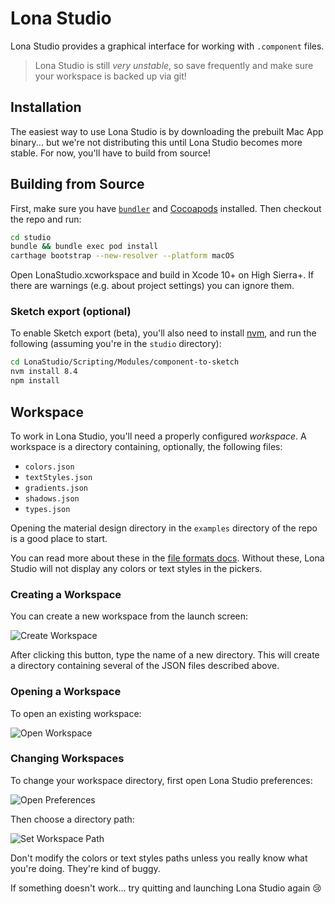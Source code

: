 # Lona Studio

Lona Studio provides a graphical interface for working with `.component` files.

> Lona Studio is still _very unstable_, so save frequently and make sure your workspace is backed up via git!

## Installation

The easiest way to use Lona Studio is by downloading the prebuilt Mac App binary... but we're not distributing this until Lona Studio becomes more stable. For now, you'll have to build from source!

## Building from Source

First, make sure you have [`bundler`](http://bundler.io/) and [Cocoapods](https://cocoapods.org/) installed. Then checkout the repo and run:

```bash
cd studio
bundle && bundle exec pod install
carthage bootstrap --new-resolver --platform macOS
```

Open LonaStudio.xcworkspace and build in Xcode 10+ on High Sierra+. If there are warnings (e.g. about project settings) you can ignore them.

### Sketch export (optional)

To enable Sketch export (beta), you'll also need to install [nvm](https://github.com/creationix/nvm/#installation), and run the following (assuming you're in the `studio` directory):

```bash
cd LonaStudio/Scripting/Modules/component-to-sketch
nvm install 8.4
npm install
```

## Workspace

To work in Lona Studio, you'll need a properly configured _workspace_. A workspace is a directory containing, optionally, the following files:

- `colors.json`
- `textStyles.json`
- `gradients.json`
- `shadows.json`
- `types.json`

Opening the material design directory in the `examples` directory of the repo is a good place to start.

You can read more about these in the [file formats docs](../docs/file-formats/README.md). Without these, Lona Studio will not display any colors or text styles in the pickers.

### Creating a Workspace

You can create a new workspace from the launch screen:

![Create Workspace](../docs/images/create-workspace.png)

After clicking this button, type the name of a new directory. This will create a directory containing several of the JSON files described above.

### Opening a Workspace

To open an existing workspace:

![Open Workspace](../docs/images/open-workspace.png)

### Changing Workspaces

To change your workspace directory, first open Lona Studio preferences:

![Open Preferences](../docs/images/open-preferences.png)

Then choose a directory path:

![Set Workspace Path](../docs/images/set-workspace-path.png)

Don't modify the colors or text styles paths unless you really know what you're doing. They're kind of buggy.

If something doesn't work... try quitting and launching Lona Studio again 😢
